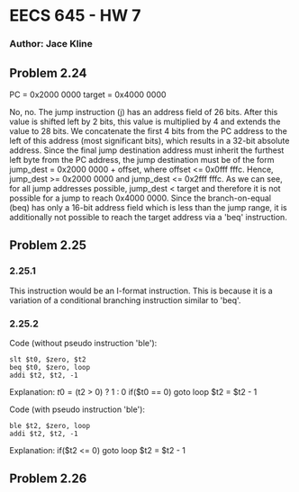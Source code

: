# EECS 645 - HW 7
### Author: Jace Kline

## Problem 2.24

PC = 0x2000 0000
target = 0x4000 0000

No, no. The jump instruction (j) has an address field of 26 bits. After this value is shifted left by 2 bits, this value is multiplied by 4 and extends the value to 28 bits. We concatenate the first 4 bits from the PC address to the left of this address (most significant bits), which results in a 32-bit absolute address. Since the final jump destination address must inherit the furthest left byte from the PC address, the jump destination must be of the form 
jump_dest = 0x2000 0000 + offset, where offset <= 0x0fff fffc.
Hence, jump_dest >= 0x2000 0000 and jump_dest <= 0x2fff fffc.
As we can see, for all jump addresses possible, jump_dest < target and therefore it is not possible for a jump to reach 0x4000 0000. Since the branch-on-equal (beq) has only a 16-bit address field which is less than the jump range, it is additionally not possible to reach the target address via a 'beq' instruction.



## Problem 2.25

### 2.25.1
This instruction would be an I-format instruction. This is because it is a variation of a conditional branching instruction similar to 'beq'.

### 2.25.2
Code (without pseudo instruction 'ble'):
```
slt $t0, $zero, $t2
beq $t0, $zero, loop
addi $t2, $t2, -1
```
Explanation:
$t0 = ($t2 > 0) ? 1 : 0
if($t0 == 0) goto loop
$t2 = $t2 - 1

Code (with pseudo instruction 'ble'):
```
ble $t2, $zero, loop
addi $t2, $t2, -1
```

Explanation:
if($t2 <= 0) goto loop
$t2 = $t2 - 1


## Problem 2.26


